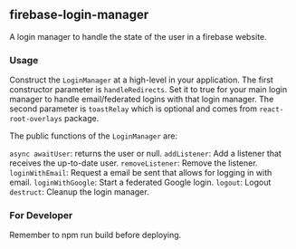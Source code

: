 ## firebase-login-manager

A login manager to handle the state of the user in a firebase website.

### Usage
Construct the `LoginManager` at a high-level in your application.
The first constructor parameter is `handleRedirects`. Set it to true
for your main login manager to handle email/federated logins with that
login manager. The second parameter is `toastRelay` which is optional
and comes from `react-root-overlays` package.

The public functions of the `LoginManager` are:

`async awaitUser`: returns the user or null.
`addListener`: Add a listener that receives the up-to-date user.
`removeListener`: Remove the listener.
`loginWithEmail`: Request a email be sent that allows for logging in with email.
`loginWithGoogle`: Start a federated Google login.
`logout`: Logout
`destruct`: Cleanup the login manager.

### For Developer

Remember to npm run build before deploying.